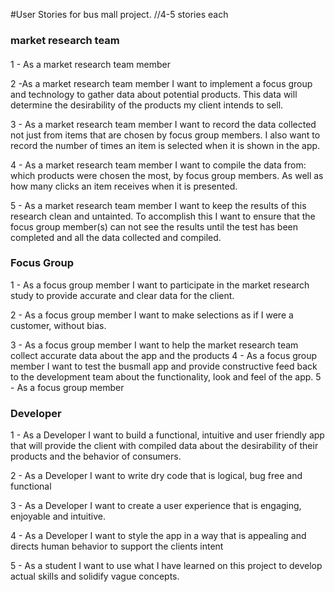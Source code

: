 #User Stories for bus mall project.
//4-5 stories each

### market research team
####
1 - As a market research team member

2 -As a market research team member I want to implement a focus group and technology to gather data about potential products. This data will determine the desirability of the products my client intends to sell.

3 - As a market research team member I want to record the data collected not just from items that are chosen by focus group members. I also want to record the number of times an item is selected when it is shown in the app.

4 - As a market research team member I want to compile the data from: which products were chosen the most, by focus group members. As well as how many clicks an item receives when it is presented.

5 - As a market research team member I want to keep the results of this research clean and untainted. To accomplish this I want to ensure that the focus group member(s) can not see the results until the test has been completed and all the data collected and compiled.


### Focus Group
1 - As a focus group member I want to participate in the market research study to provide accurate and clear data for the client.

2 - As a focus group member I want to make selections as if I were a customer, without bias.

3 - As a focus group member I want to help the market research team collect accurate data about the app and the products
4 - As a focus group member I want to test the busmall app and provide constructive feed back to the development team about the functionality, look and feel of the app.
5 - As a focus group member

### Developer

1 - As a Developer I want to build a functional, intuitive and user friendly app that will provide the client with compiled data about the desirability of their products and the behavior of consumers.

2 - As a Developer I want to write dry code that is logical, bug free and functional

3 - As a Developer  I want to create a user experience that is engaging, enjoyable and intuitive.

4 - As a Developer I want to style the app in a way that is appealing and directs human behavior to support the clients intent

5 - As a student I want to use what I have learned on this project to develop actual skills and solidify vague concepts. 
